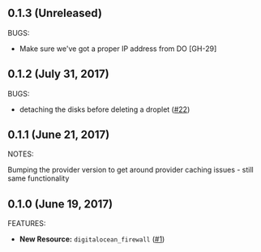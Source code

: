 ## 0.1.3 (Unreleased)

BUGS:

* Make sure we've got a proper IP address from DO [GH-29]

## 0.1.2 (July 31, 2017)

BUGS:

* detaching the disks before deleting a droplet ([#22](https://github.com/terraform-providers/terraform-provider-digitalocean/issues/22))

## 0.1.1 (June 21, 2017)

NOTES:

Bumping the provider version to get around provider caching issues - still same functionality

## 0.1.0 (June 19, 2017)

FEATURES:

* **New Resource:** `digitalocean_firewall` ([#1](https://github.com/terraform-providers/terraform-provider-digitalocean/issues/1))
